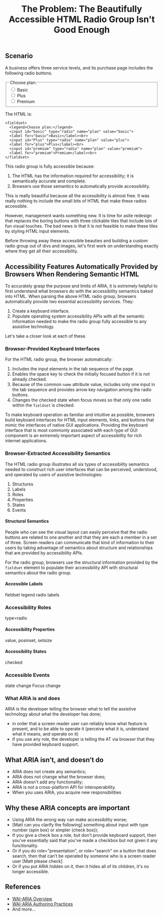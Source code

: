 ﻿---
title: "The Problem: The Beautifully Accessible HTML Radio Group Isn't Good Enough"
nav_title: "The Problem"
order: 2
tutorial_title: ARIA Use Prerequisites
status: editors-draft
type: intro
editors:
  - Matt King (Facebook)
  - Judy Brewer: "https://www.w3.org/People/Brewer/"
contributors:
  - The Education and Outreach Working Group (<a href="https://www.w3.org/WAI/EO/">EOWG</a>)
  - The ARIA Working Group (<a href="https://www.w3.org/WAI/ARIA/">ARIA</a>)
support: Developed with support from the <a href="https://www.w3.org/WAI/WCAGTA/">U.S. Access Board, WCAG TA Project, Task 2</a>.
---

## Scenario

A business offers three service levels, and its purchase page includes the following radio buttons.

<fieldset>
  <legend>Choose plan:</legend>
  <input id="basic" type="radio" name="plan" value="basic">
  <label for="basic">Basic</label><br>
  <input id="Plus" type="radio" name="plan" value="plus">
  <label for="plus">Plus</label><br>
  <input id="premium" type="radio" name="plan" value="premium">
  <label for="premium">Premium</label><br>
</fieldset>

The HTML is:

```
<fieldset>
  <legend>Choose plan:</legend>
  <input id="basic" type="radio" name="plan" value="basic">
  <label for="basic">Basic</label><br>
  <input id="Plus" type="radio" name="plan" value="plus">
  <label for="plus">Plus</label><br>
  <input id="premium" type="radio" name="plan" value="premium">
  <label for="premium">Premium</label><br>
</fieldset>
```

This radio group is fully accessible because:

1. The HTML has the information required for accessibility; it is semantically accurate and complete.
2. Browsers use those semantics to automatically provide accessibility.

This is really beautiful because all the accessibility is almost free. 
It was really nothing to include the small bits of HTML that make these radios accessible.

However, management wants something new.
It is time for asite redesign that replaces the boring buttons with three clickable tiles that include lots of fun visual touches.
The bad news is that it is not feasible to make these tiles by styling HTML input elements.

Before throwing away these accessible beauties and building a custom radio group out of divs and images, 
let's first work on understanding exactly where they get all their accessibility.

## Accessibility Features Automatically Provided by Browsers When Rendering Semantic HTML

To accurately grasp the purpose and limits of ARIA, it is extremely helpful to first understand what browsers do with the accessibility semantics baked into HTML. When parsing the above HTML radio group, browsers automatically provide two essential accessibility services. They:

1. Create a keyboard interface.
2. Populate operating system accessibility APIs with all the semantic information needed to make the radio group fully accessible to any assistive technology. 

Let's take a closer look at each of these.

### Browser-Provided Keyboard Interfaces

For the HTML radio group, the browser automatically:

1. Includes the input elements in the tab sequence of the page.
2. Enables the space key to check the initially focused button if it is not already checked.
3. Because of the common `name` attribute value, includes only one input in the tab sequence and provides arrow key navigation among the radio buttons.
4. Changes the checked state when focus moves so that only one radio within the `fieldset` is checked.

To make keyboard operation as familiar and intuitive as possible, browsers build keyboard interfaces for HTML input elements, links, and buttons that mimic the interfaces of native GUI applications. 
Providing the keyboard interface that is most commonly associated with each type of GUI component is an extremely important aspect of accessibility for rich internet applications.

### Browser-Extracted Accessibility Semantics

The HTML radio group illustrates all six types of accessibility semantics needed to construct rich user interfaces that can be perceived, understood, and operated by users of assistive technologies:

1. Structures
2. Labels
3. Roles
4. Properties
5. States
6. Events

#### Structural Semantics

People who can see the visual layout can easily perceive that the radio buttons are related to one another and that they are each a member in a set of three. 
Screen readers can communicate that kind of information to their users by taking advantage of semantics about structure and relationships that are provided by accessibility APIs.

For the radio group, browsers use the structural information provided by the `fieldset` element to populate their accessibility API with structural semantics about the radio group.

#### Accessible Labels

fieldset legend
radio labels

### Accessibility Roles

type=radio

#### Accessibility Properties

value, posinset, setsize

#### Accessibility States

checked

### Accessible Events

state change
Focus change

### What ARIA is and does

ARIA is the developer telling the browser what to tell the assistive technology about what the developer has done;

* in order that a screen reader user can reliably know what feature is present, and to be able to operate it (perceive what it is, understand what it means, and operate on it)
* if you use any role, the developer is telling the AT via browser that they have provided keyboard support.

## What ARIA isn’t, and doesn’t do

* ARIA does not create any semantics;
* ARIA does not change what the browser does;
* ARIA doesn't add any functionality;
* ARIA is not a cross-platform API for interoperability.
* When you uses ARIA, you acquire new responsibilities

## Why these ARIA concepts are important

* Using ARIA the wrong way can make accessibility worse;
* [Matt can you clarify the following] something about input with type number (spin box) or simpler (check box));
* If you give a check box a role, but don't provide keyboard support, then you’ve essentially said that you’ve made a checkbox but not given it any functionality.
* Or if you do role="presentation", or role="search" on a button that does search, then that can’t be operated by someone who is a screen reader user [Matt please check]
* Or if you put ARIA hidden on it, then it hides all of its children, it's no longer accessible.

## References

* [WAI-ARIA Overview](https://www.w3.org/WAI/intro/aria)
* [WAI-ARIA Authoring Practices](https://www.w3.org/TR/wai-aria-practices-1.1/)
* And more...
